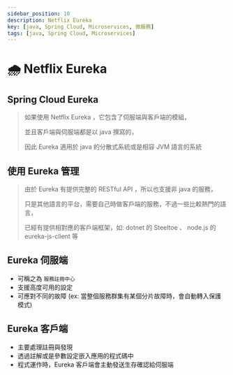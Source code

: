 ```yaml
---
sidebar_position: 10
description: Netflix Eureka
key: [java, Spring Cloud, Microservices, 微服務]
tags: [java, Spring Cloud, Microservices]
---
```


# 🌧️ Netflix Eureka

## Spring Cloud Eureka

> 如果使用 Netflix Eureka ，它包含了伺服端與客戶端的模組，
>
> 並且客戶端與伺服端都是以 java 撰寫的，
>
> 因此 Eureka 適用於 java 的分散式系統或是相容 JVM 語言的系統

## 使用 Eureka 管理

> 由於 Eureka 有提供完整的 RESTful API ，所以也支援非 java 的服務，
>
> 只是其他語言的平台，需要自己時做客戶端的服務，不過一些比較熱門的語言，
>
> 已經有提供相對應的客戶端框架，如: dotnet 的 Steeltoe 、 node.js 的 eureka-js-client 等

## Eureka 伺服端

- 可稱之為 `服務註冊中心`
- 支援高度可用的設定
- 可應對不同的故障 (ex: 當整個服務群集有某個分片故障時，會自動轉入保護模式)

## Eureka 客戶端

- 主要處理註冊與發現
- 透過註解或是參數設定嵌入應用的程式碼中
- 程式運作時，Eureka 客戶端會主動發送生存確認給伺服端
